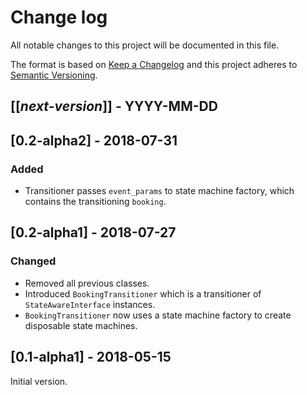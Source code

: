# Change log
All notable changes to this project will be documented in this file.

The format is based on [Keep a Changelog](http://keepachangelog.com/)
and this project adheres to [Semantic Versioning](http://semver.org/).

## [[*next-version*]] - YYYY-MM-DD

## [0.2-alpha2] - 2018-07-31
### Added
- Transitioner passes `event_params` to state machine factory, which contains the transitioning `booking`.

## [0.2-alpha1] - 2018-07-27
### Changed
- Removed all previous classes.
- Introduced `BookingTransitioner` which is a transitioner of `StateAwareInterface` instances.
- `BookingTransitioner` now uses a state machine factory to create disposable state machines.

## [0.1-alpha1] - 2018-05-15
Initial version.
